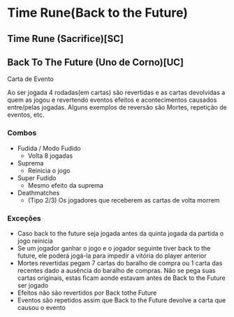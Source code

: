 # Time Rune(Back to the Future)
## Time Rune (Sacrifice)[SC]
## Back To The Future (Uno de Corno)[UC]
Carta de Evento

Ao ser jogada 4 rodadas(em cartas) são revertidas e as cartas devolvidas a quem as jogou e revertendo eventos efeitos e acontecimentos causados entre/pelas jogadas. Alguns exemplos de reversão são Mortes, repetição de eventos, etc.

### Combos
- Fudida / Modo Fudido
    - Volta 8 jogadas
- Suprema
    - Reinicia o jogo
- Super Fudido
    - Mesmo efeito da suprema
- Deathmatches
    - (Tipo 2/3) Os jogadores que receberem as cartas de volta morrem
### Exceções
- Caso back to the future seja jogada antes da quinta jogada da partida o jogo reinicia
- Se um jogador  ganhar o jogo e o jogador seguinte tiver back to the future, ele poderá jogá-la para impedir a vitória do player anterior
- Mortes revertidas pegam 7 cartas do baralho de compra ou 1 carta das recentes dado a ausência do baralho de compras. Não se pega suas cartas originais, estas ficam aonde estavam antes de Back to the Future ser jogado
- Efeitos não são revertidos por Back tothe Future
- Eventos são repetidos assim que Back to the Future devolve a carta que causou o evento
